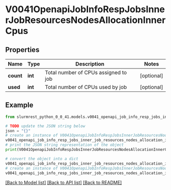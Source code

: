 # V0041OpenapiJobInfoRespJobsInnerJobResourcesNodesAllocationInnerCpus


## Properties

Name | Type | Description | Notes
------------ | ------------- | ------------- | -------------
**count** | **int** | Total number of CPUs assigned to job | [optional] 
**used** | **int** | Total number of CPUs used by job | [optional] 

## Example

```python
from slurmrest_python_0_0_41.models.v0041_openapi_job_info_resp_jobs_inner_job_resources_nodes_allocation_inner_cpus import V0041OpenapiJobInfoRespJobsInnerJobResourcesNodesAllocationInnerCpus

# TODO update the JSON string below
json = "{}"
# create an instance of V0041OpenapiJobInfoRespJobsInnerJobResourcesNodesAllocationInnerCpus from a JSON string
v0041_openapi_job_info_resp_jobs_inner_job_resources_nodes_allocation_inner_cpus_instance = V0041OpenapiJobInfoRespJobsInnerJobResourcesNodesAllocationInnerCpus.from_json(json)
# print the JSON string representation of the object
print(V0041OpenapiJobInfoRespJobsInnerJobResourcesNodesAllocationInnerCpus.to_json())

# convert the object into a dict
v0041_openapi_job_info_resp_jobs_inner_job_resources_nodes_allocation_inner_cpus_dict = v0041_openapi_job_info_resp_jobs_inner_job_resources_nodes_allocation_inner_cpus_instance.to_dict()
# create an instance of V0041OpenapiJobInfoRespJobsInnerJobResourcesNodesAllocationInnerCpus from a dict
v0041_openapi_job_info_resp_jobs_inner_job_resources_nodes_allocation_inner_cpus_from_dict = V0041OpenapiJobInfoRespJobsInnerJobResourcesNodesAllocationInnerCpus.from_dict(v0041_openapi_job_info_resp_jobs_inner_job_resources_nodes_allocation_inner_cpus_dict)
```
[[Back to Model list]](../README.md#documentation-for-models) [[Back to API list]](../README.md#documentation-for-api-endpoints) [[Back to README]](../README.md)


